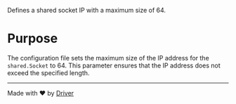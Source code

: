 <!--------------------------------------------------------------------------------->
<!-- IMPORTANT: This file is auto-generated by Driver (https://driver.ai). -------->
<!-- Manual edits may be overwritten on future commits. --------------------------->
<!--------------------------------------------------------------------------------->

Defines a shared socket IP with a maximum size of 64.

# Purpose
The configuration file sets the maximum size of the IP address for the `shared.Socket` to 64. This parameter ensures that the IP address does not exceed the specified length.

---
Made with ❤️ by [Driver](https://www.driver.ai/)